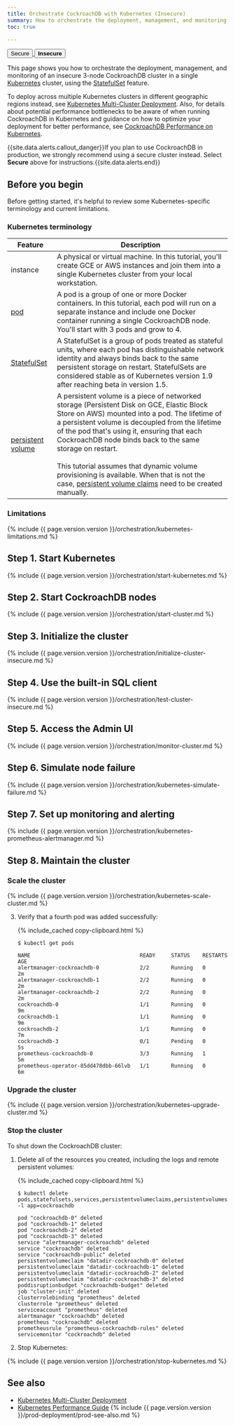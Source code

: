 ```yaml
---
title: Orchestrate CockroachDB with Kubernetes (Insecure)
summary: How to orchestrate the deployment, management, and monitoring of an insecure 3-node CockroachDB cluster with Kubernetes.
toc: true

---
```


<div class="filters filters-big clearfix">
  <a href="orchestrate-cockroachdb-with-kubernetes.html"><button class="filter-button">Secure</button>
  <button class="filter-button current"><strong>Insecure</strong></button></a>
</div>

This page shows you how to orchestrate the deployment, management, and monitoring of an insecure 3-node CockroachDB cluster in a single [Kubernetes](http://kubernetes.io/) cluster, using the [StatefulSet](http://kubernetes.io/docs/concepts/abstractions/controllers/statefulsets/) feature.

To deploy across multiple Kubernetes clusters in different geographic regions instead, see [Kubernetes Multi-Cluster Deployment](orchestrate-cockroachdb-with-kubernetes-multi-cluster.html). Also, for details about potential performance bottlenecks to be aware of when running CockroachDB in Kubernetes and guidance on how to optimize your deployment for better performance, see [CockroachDB Performance on Kubernetes](kubernetes-performance.html).

{{site.data.alerts.callout_danger}}If you plan to use CockroachDB in production, we strongly recommend using a secure cluster instead. Select <strong>Secure</strong> above for instructions.{{site.data.alerts.end}}

## Before you begin

Before getting started, it's helpful to review some Kubernetes-specific terminology and current limitations.

### Kubernetes terminology

Feature | Description
--------|------------
instance | A physical or virtual machine. In this tutorial, you'll create GCE or AWS instances and join them into a single Kubernetes cluster from your local workstation.
[pod](http://kubernetes.io/docs/user-guide/pods/) | A pod is a group of one or more Docker containers. In this tutorial, each pod will run on a separate instance and include one Docker container running a single CockroachDB node. You'll start with 3 pods and grow to 4.
[StatefulSet](http://kubernetes.io/docs/concepts/abstractions/controllers/statefulsets/) | A StatefulSet is a group of pods treated as stateful units, where each pod has distinguishable network identity and always binds back to the same persistent storage on restart. StatefulSets are considered stable as of Kubernetes version 1.9 after reaching beta in version 1.5.
[persistent volume](http://kubernetes.io/docs/user-guide/persistent-volumes/) | A persistent volume is a piece of networked storage (Persistent Disk on GCE, Elastic Block Store on AWS) mounted into a pod. The lifetime of a persistent volume is decoupled from the lifetime of the pod that's using it, ensuring that each CockroachDB node binds back to the same storage on restart.<br><br>This tutorial assumes that dynamic volume provisioning is available. When that is not the case, [persistent volume claims](http://kubernetes.io/docs/user-guide/persistent-volumes/#persistentvolumeclaims) need to be created manually.

### Limitations

{% include {{ page.version.version }}/orchestration/kubernetes-limitations.md %}

## Step 1. Start Kubernetes

{% include {{ page.version.version }}/orchestration/start-kubernetes.md %}

## Step 2. Start CockroachDB nodes

{% include {{ page.version.version }}/orchestration/start-cluster.md %}

## Step 3. Initialize the cluster

{% include {{ page.version.version }}/orchestration/initialize-cluster-insecure.md %}

## Step 4. Use the built-in SQL client

{% include {{ page.version.version }}/orchestration/test-cluster-insecure.md %}

## Step 5. Access the Admin UI

{% include {{ page.version.version }}/orchestration/monitor-cluster.md %}

## Step 6. Simulate node failure

{% include {{ page.version.version }}/orchestration/kubernetes-simulate-failure.md %}

## Step 7. Set up monitoring and alerting

{% include {{ page.version.version }}/orchestration/kubernetes-prometheus-alertmanager.md %}

## Step 8. Maintain the cluster

### Scale the cluster

{% include {{ page.version.version }}/orchestration/kubernetes-scale-cluster.md %}

3. Verify that a fourth pod was added successfully:

    {% include_cached copy-clipboard.html %}
    ~~~ shell
    $ kubectl get pods
    ~~~

    ~~~
    NAME                                   READY     STATUS    RESTARTS   AGE
    alertmanager-cockroachdb-0             2/2       Running   0          2m
    alertmanager-cockroachdb-1             2/2       Running   0          2m
    alertmanager-cockroachdb-2             2/2       Running   0          2m
    cockroachdb-0                          1/1       Running   0          9m
    cockroachdb-1                          1/1       Running   0          9m
    cockroachdb-2                          1/1       Running   0          7m
    cockroachdb-3                          0/1       Pending   0          5s
    prometheus-cockroachdb-0               3/3       Running   1          5m
    prometheus-operator-85dd478dbb-66lvb   1/1       Running   0          6m
    ~~~

### Upgrade the cluster

{% include {{ page.version.version }}/orchestration/kubernetes-upgrade-cluster.md %}

### Stop the cluster

To shut down the CockroachDB cluster:

1. Delete all of the resources you created, including the logs and remote persistent volumes:

    {% include_cached copy-clipboard.html %}
    ~~~ shell
    $ kubectl delete pods,statefulsets,services,persistentvolumeclaims,persistentvolumes,poddisruptionbudget,jobs,rolebinding,clusterrolebinding,role,clusterrole,serviceaccount,alertmanager,prometheus,prometheusrule,serviceMonitor -l app=cockroachdb
    ~~~

    ~~~
    pod "cockroachdb-0" deleted
    pod "cockroachdb-1" deleted
    pod "cockroachdb-2" deleted
    pod "cockroachdb-3" deleted
    service "alertmanager-cockroachdb" deleted
    service "cockroachdb" deleted
    service "cockroachdb-public" deleted
    persistentvolumeclaim "datadir-cockroachdb-0" deleted
    persistentvolumeclaim "datadir-cockroachdb-1" deleted
    persistentvolumeclaim "datadir-cockroachdb-2" deleted
    persistentvolumeclaim "datadir-cockroachdb-3" deleted
    poddisruptionbudget "cockroachdb-budget" deleted
    job "cluster-init" deleted
    clusterrolebinding "prometheus" deleted
    clusterrole "prometheus" deleted
    serviceaccount "prometheus" deleted
    alertmanager "cockroachdb" deleted
    prometheus "cockroachdb" deleted
    prometheusrule "prometheus-cockroachdb-rules" deleted
    servicemonitor "cockroachdb" deleted
    ~~~

2. Stop Kubernetes:

{% include {{ page.version.version }}/orchestration/stop-kubernetes.md %}

## See also

- [Kubernetes Multi-Cluster Deployment](orchestrate-cockroachdb-with-kubernetes-multi-cluster.html)
- [Kubernetes Performance Guide](kubernetes-performance.html)
{% include {{ page.version.version }}/prod-deployment/prod-see-also.md %}
